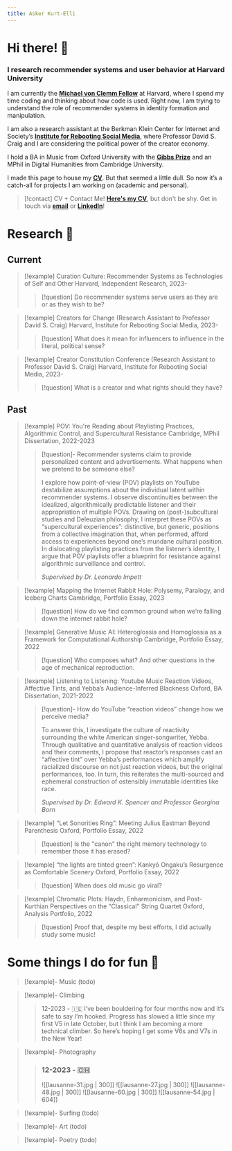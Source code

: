 ```yaml
---
title: Asker Kurt-Elli 
---
```

# Hi there! 👋 
### I research recommender systems and user behavior at Harvard University

I am currently the [**Michael von Clemm Fellow**](https://www.magd.ox.ac.uk/news/alumnus-receives-michael-von-clemm-fellowship/) at Harvard, where I spend my time coding and thinking about how code is used. Right now, I am trying to understand the role of recommender systems in identity formation and manipulation.

I am also a research assistant at the Berkman Klein Center for Internet and Society’s [**Institute for Rebooting Social Media**](https://rebootingsocialmedia.org/), where Professor David S. Craig and I are considering the political power of the creator economy.

I hold a BA in Music from Oxford University with the **[Gibbs Prize](https://www.ox.ac.uk/students/fees-funding/prizes-and-awards/gibbs)** and an MPhil in Digital Humanities from Cambridge University.

I made this page to house my [**CV**](Asker_Kurt-Elli_CV.pdf). But that seemed a little dull. So now it’s a catch-all for projects I am working on (academic and personal).

>[!contact] CV + Contact Me!
>[**Here's my CV**](Asker_Kurt-Elli_CV.pdf), but don't be shy. Get in touch via **[email](mailto:asker_kurtelli@g.harvard.edu)** or **[LinkedIn](https://www.linkedin.com/in/asker-kurt-elli/)**!

# Research 📄
## Current

>[!example] Curation Culture: Recommender Systems as Technologies of Self and Other
>Harvard, Independent Research, 2023-
>>[!question] Do recommender systems serve users as they are or as they wish to be?

>[!example] Creators for Change (Research Assistant to Professor David S. Craig)
>Harvard, Institute for Rebooting Social Media, 2023-
>>[!question] What does it mean for influencers to influence in the literal, political sense?

>[!example] Creator Constitution Conference (Research Assistant to Professor David S. Craig)
>Harvard, Institute for Rebooting Social Media, 2023-
>>[!question] What is a creator and what rights should they have?

## Past

>[!example] POV: You're Reading about Playlisting Practices, Algorithmic Control, and Supercultural Resistance
>Cambridge, MPhil Dissertation, 2022-2023
>>[!question]- Recommender systems claim to provide personalized content and advertisements. What happens when we pretend to be someone else?
>>
>>I explore how point-of-view (POV) playlists on YouTube destabilize assumptions about the individual latent within recommender systems. I observe discontinuities between the idealized, algorithmically predictable listener and their appropriation of multiple POVs. Drawing on (post-)subcultural studies and Deleuzian philosophy, I interpret these POVs as “supercultural experiences”: distinctive, but generic, positions from a collective imagination that, when performed, afford access to experiences beyond one’s mundane cultural position. In dislocating playlisting practices from the listener’s identity, I argue that POV playlists offer a blueprint for resistance against algorithmic surveillance and control.
>>
>>_Supervised by Dr. Leonardo Impett_

>[!example] Mapping the Internet Rabbit Hole: Polysemy, Paralogy, and Iceberg Charts
>Cambridge, Portfolio Essay, 2023
>>[!question] How do we find common ground when we’re falling down the internet rabbit hole?

>[!example] Generative Music AI: Heteroglossia and Homoglossia as a Framework for Computational Authorship
>Cambridge, Portfolio Essay, 2022
>>[!question] Who composes what? And other questions in the age of mechanical reproduction.

>[!example] Listening to Listening: Youtube Music Reaction Videos, Affective Tints, and Yebba’s Audience-Inferred Blackness
>Oxford, BA Dissertation, 2021-2022
>>[!question]- How do YouTube “reaction videos” change how we perceive media?
>>
>>To answer this, I investigate the culture of reactivity surrounding the white American singer-songwriter, Yebba. Through qualitative and quantitative analysis of reaction videos and their comments, I propose that reactor’s responses cast an “affective tint” over Yebba’s performances which amplify racialized discourse on not just reaction videos, but the original performances, too. In turn, this reiterates the multi-sourced and ephemeral construction of ostensibly immutable identities like race.
>>
>>_Supervised by Dr. Edward K. Spencer and Professor Georgina Born_

>[!example] “Let Sonorities Ring”: Meeting Julius Eastman Beyond Parenthesis
>Oxford, Portfolio Essay, 2022
>>[!question] Is the "canon" the right memory technology to remember those it has erased?

>[!example] “the lights are tinted green”: Kankyō Ongaku’s Resurgence as Comfortable Scenery
>Oxford, Portfolio Essay, 2022
>>[!question] When does old music go viral?

>[!example] Chromatic Plots: Haydn, Enharmonicism, and Post-Kurthian Perspectives on the “Classical” String Quartet
>Oxford, Analysis Portfolio, 2022
>>[!question] Proof that, despite my best efforts, I did actually study some music!

# Some things I do for fun 🌊 

>[!example]- Music (todo)

>[!example]- Climbing
>> 12-2023 - 🇮🇪
>I’ve been bouldering for four months now and it’s safe to say I’m hooked. Progress has slowed a little since my first V5 in late October, but I think I am becoming a more technical climber. So here’s hoping I get some V6s and V7s in the New Year!

>[!example]- Photography
>> ### 12-2023 - 🇨🇭
>>
>> ![[lausanne-31.jpg | 300]] ![[lausanne-27.jpg | 300]]
>> ![[lausanne-48.jpg | 300]] ![[lausanne-60.jpg | 300]]
>> ![[lausanne-54.jpg | 604]]

>[!example]- Surfing (todo)

>[!example]- Art (todo)

>[!example]- Poetry (todo)

